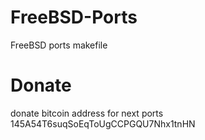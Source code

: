 # FreeBSD-Ports
FreeBSD ports makefile

# Donate 
donate bitcoin address for next ports 145A54T6suqSoEqToUgCCPGQU7Nhx1tnHN
